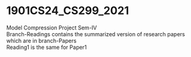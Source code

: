 # 1901CS24_CS299_2021
Model Compression Project Sem-IV<br/>
Branch-Readings contains the summarized version of research papers which are in branch-Papers<br/>
Reading1 is the same for Paper1
